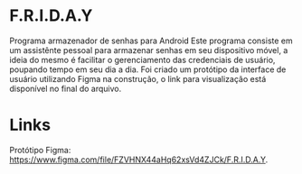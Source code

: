 # F.R.I.D.A.Y
Programa armazenador de senhas para Android
Este programa consiste em um assistênte pessoal para armazenar senhas em  seu dispositivo móvel, a ideia do mesmo é facilitar o gerenciamento das credenciais de usuário, poupando tempo em seu dia a dia.
Foi criado um protótipo da interface de usuário utilizando Figma na construção, o link para visualização está disponível no final do arquivo.

# Links
Protótipo Figma: https://www.figma.com/file/FZVHNX44aHq62xsVd4ZJCk/F.R.I.D.A.Y.

